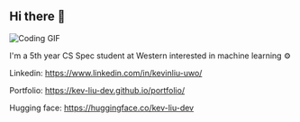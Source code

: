 ## Hi there 👋

![Coding GIF](https://media.giphy.com/media/Y4ak9Ki2GZCbJxAnJD/giphy.gif)

I'm a 5th year CS Spec student at Western interested in machine learning ⚙️

Linkedin: https://www.linkedin.com/in/kevinliu-uwo/

Portfolio: https://kev-liu-dev.github.io/portfolio/

Hugging face: https://huggingface.co/kev-liu-dev
